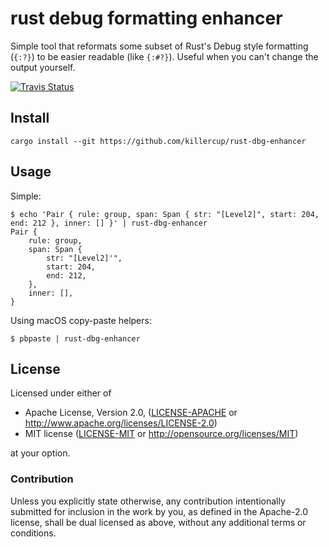 # rust debug formatting enhancer

Simple tool that reformats some subset of Rust's Debug style formatting (`{:?}`)
to be easier readable (like `{:#?}`). Useful when you can't change the output
yourself.

[![Travis Status](https://travis-ci.org/killercup/rust-dbg-enhancer.svg?branch=master)](https://travis-ci.org/killercup/rust-dbg-enhancer)

## Install

`cargo install --git https://github.com/killercup/rust-dbg-enhancer`

## Usage

Simple:

```console
$ echo 'Pair { rule: group, span: Span { str: "[Level2]", start: 204, end: 212 }, inner: [] }' | rust-dbg-enhancer
Pair {
    rule: group,
    span: Span {
        str: "[Level2]'",
        start: 204,
        end: 212,
    },
    inner: [],
}
```

Using macOS copy-paste helpers:

```console
$ pbpaste | rust-dbg-enhancer
```

## License

Licensed under either of

 * Apache License, Version 2.0, ([LICENSE-APACHE](LICENSE-APACHE) or http://www.apache.org/licenses/LICENSE-2.0)
 * MIT license ([LICENSE-MIT](LICENSE-MIT) or http://opensource.org/licenses/MIT)

at your option.

### Contribution

Unless you explicitly state otherwise, any contribution intentionally
submitted for inclusion in the work by you, as defined in the Apache-2.0
license, shall be dual licensed as above, without any additional terms or
conditions.

